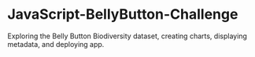 # JavaScript-BellyButton-Challenge
Exploring the Belly Button Biodiversity dataset, creating charts, displaying metadata, and deploying app.
